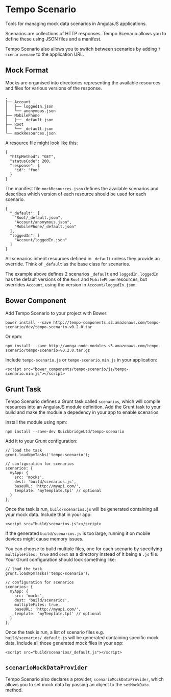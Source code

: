 Tempo Scenario
==============

Tools for managing mock data scenarios in AngularJS applications.

Scenarios are collections of HTTP responses. Tempo Scenario allows you to
define these using JSON files and a manifest.

Tempo Scenario also allows you to switch between scenarios by adding
`?scenario=name` to the application URL.

Mock Format
-----------

Mocks are organised into directories representing the available resources and
files for various versions of the response.

    .
    ├── Account
    │   ├── loggedIn.json
    │   └── anonymous.json
    ├── MobilePhone
    │   ├── _default.json
    ├── Root
    │   └── _default.json
    └── mockResources.json

A resource file might look like this:

    {
      "httpMethod": "GET",
      "statusCode": 200,
      "response": {
        "id": "foo"
      }
    }

The manifest file `mockResources.json` defines the available scenarios and
describes which version of each resource should be used for each scenario.

    {
      "_default": [
        "Root/_default.json",
        "Account/anonymous.json",
        "MobilePhone/_default.json"
      ],
      "loggedIn": [
        "Account/loggedIn.json"
      ]
    }

All scenarios inherit resources defined in `_default` unless they provide an
override. Think of `_default` as the base class for scenarios.

The example above defines 2 scenarios `_default` and `loggedIn`. `loggedIn` has
the default versions of the `Root` and `MobilePhone` resources, but overrides
`Account`, using the version in `Account/loggedIn.json`.

Bower Component
---------------

Add Tempo Scenario to your project with Bower:

    bower install --save http://tempo-components.s3.amazonaws.com/tempo-scenario/dev/tempo-scenario-v0.2.0.tar

Or npm:

    npm install --save http://wonga-node-modules.s3.amazonaws.com/tempo-scenario/tempo-scenario-v0.2.0.tar.gz

Include `tempo-scenario.js` or `tempo-scenario.min.js` in your application:

    <script src="bower_components/tempo-scenario/js/tempo-scenario.min.js"></script>

Grunt Task
----------

Tempo Scenario defines a Grunt task called `scenarios`, which will compile
resources into an AngularJS module definition. Add the Grunt task to your build
and make the module a depedency in your app to enable scenarios.

Install the module using npm:

    npm install --save-dev QuickbridgeLtd/tempo-scenario

Add it to your Grunt configuration:

    // load the task
    grunt.loadNpmTasks('tempo-scenario');

    // configuration for scenarios
    scenarios: {
      myApp: {
        src: 'mocks',
        dest: 'build/scenarios.js',
        baseURL: 'http://myapi.com/',
        template: 'myTemplate.tpl' // optional
      }
    },

Once the task is run, `build/scenarios.js` will be generated containing all your
mock data. Include that in your app:

    <script src="build/scenarios.js"></script>

If the generated `build/scenarios.js` is too large, running it on mobile devices might cause memory issues.

You can choose to build multiple files, one for each scenario by specifying 
`multipleFiles: true` and `dest` as a directory instead of it being a `.js` file.    
Your Grunt configuration should look something like:

    // load the task
    grunt.loadNpmTasks('tempo-scenario');

    // configuration for scenarios
    scenarios: {
      myApp: {
        src: 'mocks',
        dest: 'build/scenarios',
        multipleFiles: true,
        baseURL: 'http://myapi.com/',
        template: 'myTemplate.tpl' // optional
      }
    },

Once the task is run, a list of scenario files e.g. 
`build/scenarios/_default.js` will be generated containing specific mock data. 
Include all those generated mock files in your app:

    <script src="build/scenarios/_default.js"></script>


`scenarioMockDataProvider`
--------------------------

Tempo Scenario also declares a provider, `scenarioMockDataProvider`, which
allows you to set mock data by passing an object to the `setMockData` method.
